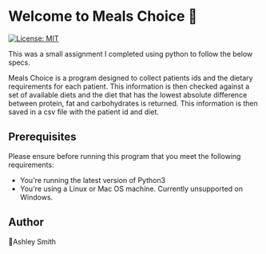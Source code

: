 # Welcome to Meals Choice 👋
<p>
  <a href="license.txt" target="_blank">
    <img alt="License: MIT" src="https://img.shields.io/badge/License-MIT-yellow.svg" />
  </a>
</p>

This was a small assignment I completed using python to follow the below specs.

Meals Choice is a program designed to collect patients ids and the dietary requirements for each patient. This information is then checked against a set of available diets and the diet that has the lowest absolute difference between protein, fat and carbohydrates is returned. This information is then saved in a csv file with the patient id and diet.

## Prerequisites

Please ensure before running this program that you meet the following requirements:

* You're running the latest version of Python3
* You're using a Linux or Mac OS machine. Currently unsupported on Windows.

## Author

👤Ashley Smith